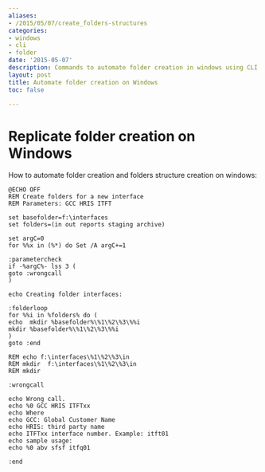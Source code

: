 ```yaml
---
aliases:
- /2015/05/07/create_folders-structures
categories:
- windows 
- cli 
- folder
date: '2015-05-07'
description: Commands to automate folder creation in windows using CLI
layout: post
title: Automate folder creation on Windows
toc: false

---
```


# Replicate folder creation on Windows


How to automate folder creation and folders structure creation on windows:

```shell
@ECHO OFF
REM Create folders for a new interface
REM Parameters: GCC HRIS ITFT

set basefolder=f:\interfaces
set folders=(in out reports staging archive)

set argC=0
for %%x in (%*) do Set /A argC+=1

:parametercheck
if -%argC%- lss 3 (
goto :wrongcall
)

echo Creating folder interfaces:

:folderloop
for %%i in %folders% do (
echo  mkdir %basefolder%\%1\%2\%3\%%i
mkdir %basefolder%\%1\%2\%3\%%i
)
goto :end

REM echo f:\interfaces\%1\%2\%3\in
REM mkdir  f:\interfaces\%1\%2\%3\in
REM mkdir 

:wrongcall

echo Wrong call.
echo %0 GCC HRIS ITFTxx
echo Where
echo GCC: Global Customer Name
echo HRIS: third party name
echo ITFTxx interface number. Example: itft01
echo sample usage:
echo %0 abv sfsf itfq01

:end
```







